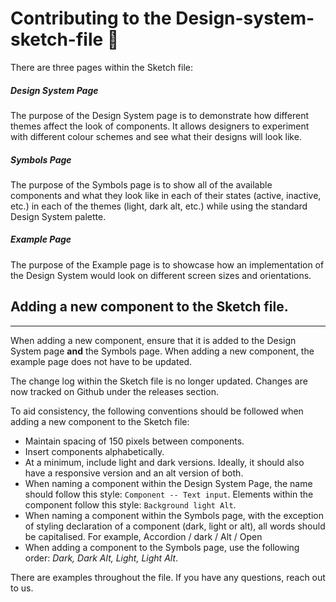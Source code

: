Contributing to the Design-system-sketch-file 🌵
=================

There are three pages within the Sketch file:

##### Design System Page

The purpose of the Design System page is to demonstrate how different themes affect the look of components. It allows designers to experiment with different colour schemes and see what their designs will look like.

##### Symbols Page

The purpose of the Symbols page is to show all of the available components and what they look like in each of their states (active, inactive, etc.) in each of the themes (light, dark alt, etc.) while using the standard Design System palette.

##### Example Page

The purpose of the Example page is to showcase how an implementation of the Design System would look on different screen sizes and orientations.

## Adding a new component to the Sketch file.
----------------------------

When adding a new component, ensure that it is added to the Design System page **and** the Symbols page. When adding a new component, the example page does not have to be updated.

The change log within the Sketch file is no longer updated. Changes are now tracked on Github under the releases section.

To aid consistency, the following conventions should be followed when adding a new component to the Sketch file:
- Maintain spacing of 150 pixels between components.
- Insert components alphabetically.
- At a minimum, include light and dark versions. Ideally, it should also have a responsive version and an alt version of both.
- When naming a component within the Design System Page, the name should follow this style: `Component -- Text input`. Elements within the component follow this style: `Background light Alt`.
- When naming a component within the Symbols page, with the exception of styling declaration of a component (dark, light or alt), all words should be capitalised. For example, Accordion / dark / Alt / Open
- When adding a component to the Symbols page, use the following order: _Dark, Dark Alt, Light, Light Alt_.

There are examples throughout the file. If you have any questions, reach out to us.

